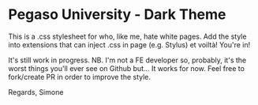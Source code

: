 # Pegaso University - Dark Theme

This is a .css stylesheet for who, like me, hate white pages.
Add the style into extensions that can inject .css in page (e.g. Stylus) et voiltà!
You're in!

It's still work in progress.
NB. I'm not a FE developer so, probably, it's the worst things you'll ever see on Github but... It works for now.
Feel free to fork/create PR in order to improve the style.

Regards,
Simone
